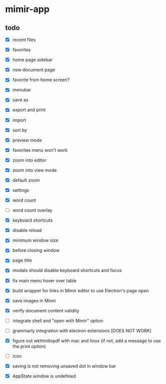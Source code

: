 # mimir-app

## todo

- [x] recent files
- [x] favorites
- [x] home page sidebar
- [x] new document page
- [x] favorite from home screen?
- [x] menubar
- [x] save as
- [x] export and print
- [x] import
- [x] sort by
- [x] preview mode
- [x] favorites menu won't work
- [x] zoom into editor
- [x] zoom into view mode
- [x] default zoom
- [x] settings
- [x] word count
- [ ] word count overlay
- [x] keyboard shortcuts
- [x] disable reload
- [x] minimum window size
- [x] before closing window
- [x] page title

- [x] modals should disable keyboard shortcuts and focus
- [x] fix main menu hover over table
- [x] build wrapper for links in Mimir editor to use Electron's page open
- [x] save images in Mimir
- [x] verify document content validity

- [ ] integrate shell and "open with Mimir" option
- [ ] grammarly integration with electron extensions [DOES NOT WORK]
- [x] figure out wkhtmltopdf with mac and linux (if not, add a message to use the print option)
- [ ] icon
- [x] saving is not removing unsaved dot in window bar
- [x] AppState.window is undefined